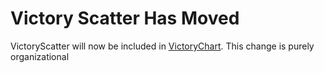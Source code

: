

Victory Scatter Has Moved
=========================

VictoryScatter will now be included in [VictoryChart](https://github.com/formidablelabs/victory-chart). This change is purely organizational
